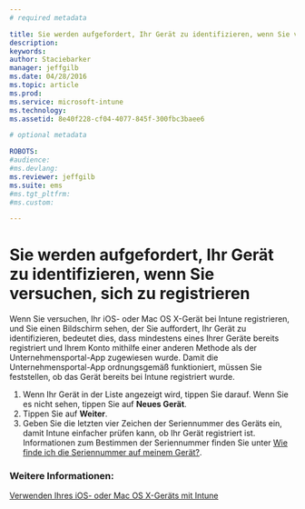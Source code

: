 ```yaml
---
# required metadata

title: Sie werden aufgefordert, Ihr Gerät zu identifizieren, wenn Sie versuchen, sich zu registrieren | Microsoft Intune
description:
keywords:
author: Staciebarker
manager: jeffgilb
ms.date: 04/28/2016
ms.topic: article
ms.prod:
ms.service: microsoft-intune
ms.technology:
ms.assetid: 8e40f228-cf04-4077-845f-300fbc3baee6

# optional metadata

ROBOTS:
#audience:
#ms.devlang:
ms.reviewer: jeffgilb
ms.suite: ems
#ms.tgt_pltfrm:
#ms.custom:

---
```



# Sie werden aufgefordert, Ihr Gerät zu identifizieren, wenn Sie versuchen, sich zu registrieren

Wenn Sie versuchen, Ihr iOS- oder Mac OS X-Gerät bei Intune registrieren, und Sie einen Bildschirm sehen, der Sie auffordert, Ihr Gerät zu identifizieren, bedeutet dies, dass mindestens eines Ihrer Geräte bereits registriert und Ihrem Konto mithilfe einer anderen Methode als der Unternehmensportal-App zugewiesen wurde. Damit die Unternehmensportal-App ordnungsgemäß funktioniert, müssen Sie feststellen, ob das Gerät bereits bei Intune registriert wurde.

1. Wenn Ihr Gerät in der Liste angezeigt wird, tippen Sie darauf. Wenn Sie es nicht sehen, tippen Sie auf **Neues Gerät**.
2. Tippen Sie auf **Weiter**.
3. Geben Sie die letzten vier Zeichen der Seriennummer des Geräts ein, damit Intune einfacher prüfen kann, ob Ihr Gerät registriert ist. Informationen zum Bestimmen der Seriennummer finden Sie unter [Wie finde ich die Seriennummer auf meinem Gerät?](how-do-i-find-the-serial-number-on-my-device-ios.md).

### Weitere Informationen:
[Verwenden Ihres iOS- oder Mac OS X-Geräts mit Intune](using-your-ios-or-mac-os-x-device-with-intune.md)

<!--HONumber=May16_HO2-->


